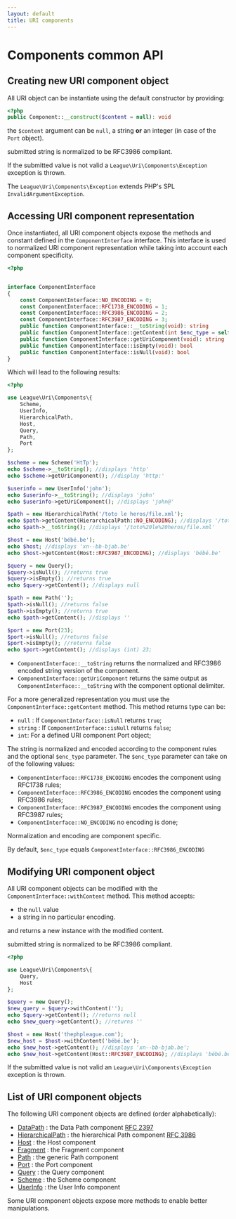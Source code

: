 ```yaml
---
layout: default
title: URI components
---
```


Components common API
=======

## Creating new URI component object

All URI object can be instantiate using the default constructor by providing:

~~~php
<?php
public Component::__construct($content = null): void
~~~

the `$content` argument can be `null`, a string **or** an integer (in case of the `Port` object).

<p class="message-notice">submitted string is normalized to be RFC3986 compliant.</p>

<p class="message-warning">If the submitted value is not valid a <code>League\Uri\Components\Exception</code> exception is thrown.</p>

The `League\Uri\Components\Exception` extends PHP's SPL `InvalidArgumentException`.

## Accessing URI component representation

Once instantiated, all URI component objects expose the methods and constant defined in the `ComponentInterface` interface. This interface is used to normalized URI component representation while taking into account each component specificity.

~~~php
<?php


interface ComponentInterface
{
	const ComponentInterface::NO_ENCODING = 0;
	const ComponentInterface::RFC1738_ENCODING = 1;
	const ComponentInterface::RFC3986_ENCODING = 2;
	const ComponentInterface::RFC3987_ENCODING = 3;
	public function ComponentInterface::__toString(void): string
	public function ComponentInterface::getContent(int $enc_type = self::RFC3986_ENCODING): mixed
	public function ComponentInterface::getUriComponent(void): string
	public function ComponentInterface::isEmpty(void): bool
	public function ComponentInterface::isNull(void): bool
}
~~~

Which will lead to the following results:

~~~php
<?php

use League\Uri\Components\{
	Scheme,
	UserInfo,
	HierarchicalPath,
	Host,
	Query,
	Path,
	Port
};

$scheme = new Scheme('HtTp');
echo $scheme->__toString(); //displays 'http'
echo $scheme->getUriComponent(); //display 'http:'

$userinfo = new UserInfo('john');
echo $userinfo->__toString(); //displays 'john'
echo $userinfo->getUriComponent(); //displays 'john@'

$path = new HierarchicalPath('/toto le heros/file.xml');
echo $path->getContent(HierarchicalPath::NO_ENCODING); //displays '/toto le heros/file.xml'
echo $path->__toString(); //displays '/toto%20le%20heros/file.xml'

$host = new Host('bébé.be');
echo $host; //displays 'xn--bb-bjab.be'
echo $host->getContent(Host::RFC3987_ENCODING); //displays 'bébé.be'

$query = new Query();
$query->isNull(); //returns true
$query->isEmpty(); //returns true
echo $query->getContent(); //displays null

$path = new Path('');
$path->isNull(); //returns false
$path->isEmpty(); //returns true
echo $path->getContent(); //displays ''

$port = new Port(23);
$port->isNull(); //returns false
$port->isEmpty(); //returns false
echo $port->getContent(); //displays (int) 23;
~~~


- `ComponentInterface::__toString` returns the normalized and RFC3986 encoded string version of the component.
- `ComponentInterface::getUriComponent` returns the same output as `ComponentInterface::__toString` with the component optional delimiter.

For a more generalized representation you must use the `ComponentInterface::getContent` method. This method returns type can be:

* `null` : If `ComponentInterface::isNull` returns `true`;
* `string` : If `ComponentInterface::isNull` returns `false`;
* `int`: For a defined URI component Port object;

 The string is normalized and encoded according to the component rules and the optional `$enc_type` parameter. The `$enc_type` parameter can take on of the following values:

- `ComponentInterface::RFC1738_ENCODING` encodes the component using RFC1738 rules;
- `ComponentInterface::RFC3986_ENCODING` encodes the component using RFC3986 rules;
- `ComponentInterface::RFC3987_ENCODING` encodes the component using RFC3987 rules;
- `ComponentInterface::NO_ENCODING` no encoding is done;

<p class="message-info">Normalization and encoding are component specific.</p>
<p class="message-info">By default, <code>$enc_type</code> equals <code>ComponentInterface::RFC3986_ENCODING</code></p>

## Modifying URI component object

All URI component objects can be modified with the `ComponentInterface::withContent` method. This method accepts:

- the `null` value
- a string in no particular encoding.

and returns a new instance with the modified content.

<p class="message-info">submitted string is normalized to be RFC3986 compliant.</p>

~~~php
<?php

use League\Uri\Components\{
	Query,
	Host
};

$query = new Query();
$new_query = $query->withContent('');
echo $query->getContent(); //returns null
echo $new_query->getContent(); //returns ''

$host = new Host('thephpleague.com');
$new_host = $host->withContent('bébé.be');
echo $new_host->getContent(); //displays 'xn--bb-bjab.be';
echo $new_host->getContent(Host::RFC3987_ENCODING); //displays 'bébé.be';
~~~

<p class="message-warning">If the submitted value is not valid an <code>League\Uri\Components\Exception</code> exception is thrown.</p>

List of URI component objects
--------

The following URI component objects are defined (order alphabetically):

- [DataPath](/5.0/components/data/) : the Data Path component [RFC 2397](https://tools.ietf.org/html/rfc2397)
- [HierarchicalPath](/5.0/components/hierarchicalpath/) : the hierarchical Path component [RFC 3986](https://tools.ietf.org/html/rfc3986)
- [Host](/5.0/components/host/) : the Host component
- [Fragment](/5.0/components/fragment/) : the Fragment component
- [Path](/5.0/components/path/) : the generic Path component
- [Port](/5.0/components/hierarchicalpath/) : the Port component
- [Query](/5.0/components/query/) : the Query component
- [Scheme](/5.0/components/scheme/) : the Scheme component
- [UserInfo](/5.0/components/userinfo/) : the User Info component

Some URI component objects expose more methods to enable better manipulations.